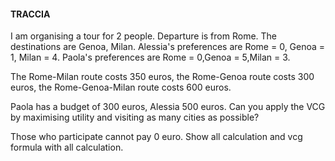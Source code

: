 #### TRACCIA
I am organising a tour for 2 people. Departure is from Rome. 
The destinations are Genoa, Milan.
Alessia's preferences are Rome = 0, Genoa = 1, Milan = 4.
Paola's preferences are Rome = 0,Genoa = 5,Milan = 3.

The Rome-Milan route costs 350 euros, 
the Rome-Genoa route costs 300 euros, 
the Rome-Genoa-Milan route costs 600 euros. 

Paola has a budget of 300 euros, Alessia 500 euros.
Can you apply the VCG by maximising utility and visiting as many cities as possible? 

Those who participate cannot pay 0 euro.
Show all calculation and vcg formula with all calculation.

